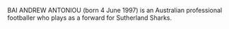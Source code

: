 BAI ANDREW ANTONIOU (born 4 June 1997) is an Australian professional footballer who plays as a forward for Sutherland Sharks.
